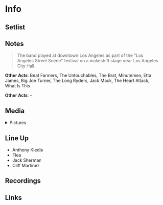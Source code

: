 # Info


## Setlist

## Notes

>The band played at downtown Los Angeles as part of the "Los Angeles Street Scene" festival on a makeshift stage near Los Angeles City Hall.

**Other Acts**: Beat Farmers, The Untouchables, The Brat, Minutemen, Etta James, Big Joe Turner, The Long Ryders, Jack Mack, The Heart Attack, What Is This

**Other Acts**: -

## Media 

<details>
  <summary>Pictures</summary>
  <img alt="Clipping" title="Clipping" src="19840929a.png" height="200" />
</details>

## Line Up

* Anthony Kiedis
* Flea
* Jack Sherman
* Cliff Martinez

## Recordings

## Links